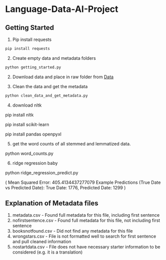 # Language-Data-AI-Project


## Getting Started

1. Pip install requests
```bash
pip install requests
```

2. Create empty data and metadata folders
```bash
python getting_started.py
```


2. Download data and place in raw folder from 
[Data](https://vanderbilt365-my.sharepoint.com/personal/marius_e_schueller_vanderbilt_edu/_layouts/15/onedrive.aspx?id=%2Fpersonal%2Fmarius%5Fe%5Fschueller%5Fvanderbilt%5Fedu%2FDocuments%2FRawFiles%2Ezip&parent=%2Fpersonal%2Fmarius%5Fe%5Fschueller%5Fvanderbilt%5Fedu%2FDocuments&ga=1)


3. Clean the data and get the metadata
```bash
python clean_data_and_get_metadata.py
```



4. download nltk

pip install nltk

pip install scikit-learn

pip install pandas openpyxl

5. get the word counts of all stemmed and lemmatized data.

python word_counts.py

6. ridge regression baby

python ridge_regression_predict.py

(
Mean Squared Error: 405.4134437277079
Example Predictions (True Date vs Predicted Date):
True Date: 1776, Predicted Date: 1299
)


## Explanation of Metadata files

1. metadata.csv - Found full metadata for this file, including first sentence
2. nofirstsentence.csv - Found full metadata for this file, not including first sentence
3. booksnotfound.csv - Did not find any metadata for this file
4. wrongstars.csv - File is not formatted well to search for first sentence and pull cleaned information
5. nostartdata.csv - File does not have necessary starter information to be considered (e.g. it is a translation)



